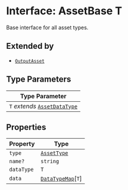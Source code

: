 # Interface: AssetBase T

Base interface for all asset types.

## Extended by

- [`OutputAsset`](output-asset.md)

## Type Parameters

| Type Parameter |
| ------ |
| `T` _extends_ [`AssetDataType`](../enumerations/asset-data-type.md) |

## Properties

| Property | Type |
| ------ | ------ |
| `type` | [`AssetType`](../enumerations/asset-type.md) |
| `name?` | `string` |
| `dataType` | `T` |
| `data` | [`DataTypeMap`](data-type-map.md)\[`T`\] |
